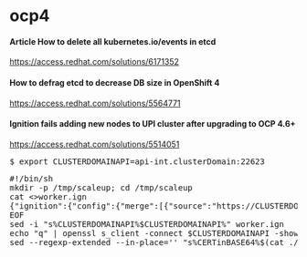 # ocp4

<h4> Article How to delete all kubernetes.io/events in etcd </h4>

https://access.redhat.com/solutions/6171352

<h4> How to defrag etcd to decrease DB size in OpenShift 4 </h4>

https://access.redhat.com/solutions/5564771

<h4> Ignition fails adding new nodes to UPI cluster after upgrading to OCP 4.6+ </h4>

https://access.redhat.com/solutions/5514051

<pre>$ export CLUSTERDOMAINAPI=api-int.clusterDomain:22623</pre>
<pre>
#!/bin/sh
mkdir -p /tmp/scaleup; cd /tmp/scaleup 
cat <<EOF >>worker.ign
{"ignition":{"config":{"merge":[{"source":"https://CLUSTERDOMAINAPI/config/worker"}]},"security":{"tls":{"certificateAuthorities":[{"source":"data:text/plain;charset=utf-8;base64,CERTinBASE64"}]}},"version":"3.1.0"}}
EOF
sed -i "s%CLUSTERDOMAINAPI%$CLUSTERDOMAINAPI%" worker.ign 
echo "q" | openssl s_client -connect $CLUSTERDOMAINAPI -showcerts | awk '/-----BEGIN CERTIFICATE-----/,/-----END CERTIFICATE-----/' | base64 --wrap=0 | tee ./api-int.base64
sed --regexp-extended --in-place='' "s%CERTinBASE64%$(cat ./api-int.base64)%" worker.ign
</pre>


